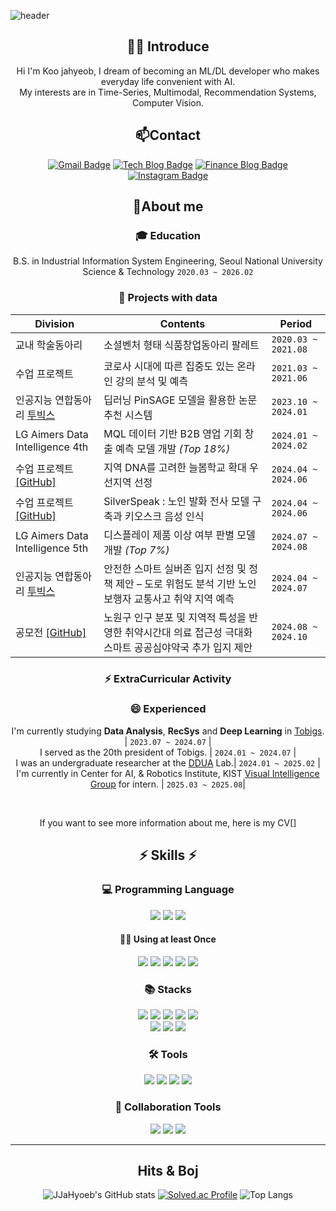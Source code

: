 ![header](https://capsule-render.vercel.app/api?type=wave&color=auto&height=300&section=header&text=Welcome%20JaHyeob's%20github&fontSize=50)

<div align="center">
  
## 🙋‍♂️ Introduce
Hi I'm Koo jahyeob, I dream of becoming an ML/DL developer who makes everyday life convenient with AI. <br>
My interests are in Time-Series, Multimodal, Recommendation Systems, Computer Vision.

## 📫Contact
[![Gmail Badge](https://img.shields.io/badge/-Gmail-c14438?style=flat-square&logo=Gmail&logoColor=white&link=mailto:gjm01083145028@gmail.com)](mailto:gjm01083145028@gmail.com) 
[![Tech Blog Badge](https://img.shields.io/badge/-Tech%20blog-black?style=flat-square&logo=velog&link=https://velog.io/@jja_jja/posts)](https://velog.io/@jja_jja/posts)
[![Finance Blog Badge](https://img.shields.io/badge/-Finance%20Blog-FF5722?style=flat-square&logo=tistory&link=https://dynamic-quant.tistory.com)](https://dynamic-quant.tistory.com)
[![Instagram Badge](https://img.shields.io/badge/-Instagram-5851DB?style=flat-square&logo=instagram&logoColor=white&link=https://www.instagram.com/jja_hyeob/)](https://www.instagram.com/jja_hyeob/)


## 🔭About me

### :mortar_board: Education
B.S. in Industrial Information System Engineering, Seoul National University Science & Technology `2020.03 ~ 2026.02`

### 🔭 Projects with data
| Division | Contents | Period |
|------|----------------|------|
| 교내 학술동아리 | 소셜벤처 형태 식품창업동아리 팔레트 | `2020.03 ~ 2021.08` |
| 수업 프로젝트 | 코로사 시대에 따른 집중도 있는 온라인 강의 분석 및 예측 | `2021.03 ~ 2021.06` |
| 인공지능 연합동아리 [투빅스](http://www.datamarket.kr/xe/board_pdzw77/87086) | 딥러닝 PinSAGE 모델을 활용한 논문 추천 시스템 | `2023.10 ~ 2024.01` |
| LG Aimers Data Intelligence 4th | MQL 데이터 기반 B2B 영업 기회 창출 예측 모델 개발 *(Top 18%)* | `2024.01 ~ 2024.02` |
| 수업 프로젝트 [[GitHub]](https://github.com/koojahyeob/Data_Mining_Project) | 지역 DNA를 고려한 늘봄학교 확대 우선지역 선정 | `2024.04 ~ 2024.06` |
| 수업 프로젝트 [[GitHub]](https://github.com/koojahyeob/Deep_Learning_Project) | SilverSpeak : 노인 발화 전사 모델 구축과 키오스크 음성 인식 | `2024.04 ~ 2024.06` |
| LG Aimers Data Intelligence 5th | 디스플레이 제품 이상 여부 판별 모델 개발 *(Top 7%)* | `2024.07 ~ 2024.08` |
| 인공지능 연합동아리 [투빅스](http://www.datamarket.kr/xe/board_pdzw77/87370) | 안전한 스마트 실버존 입지 선정 및 정책 제안 – 도로 위험도 분석 기반 노인 보행자 교통사고 취약 지역 예측 | `2024.04 ~ 2024.07` |
| 공모전 [[GitHub]](https://github.com/koojahyeob/Nowon-2024-Youth-Big-Data-Contest) | 노원구 인구 분포 및 지역적 특성을 반영한 취약시간대 의료 접근성 극대화 스마트 공공심야약국 추가 입지 제안 | `2024.08 ~ 2024.10` |

### ⚡ ExtraCurricular Activity


### 😄 Experienced
I'm currently studying **Data Analysis**, **RecSys** and **Deep Learning** in [Tobigs](http://www.datamarket.kr/xe/). | `2023.07 ~ 2024.07` | 
 <br>
I served as the 20th president of Tobigs. | 
`2024.01 ~ 2024.07` | 
 <br>
I was an undergraduate researcher at the [DDUA](https://ddua.seoultech.ac.kr/index.do)  Lab.| 
`2024.01 ~ 2025.02` | 
 <br>
I'm currently in Center for AI, & Robotics Institute, KIST [Visual Intelligence Group](https://vig.kist.re.kr/) for intern. | 
`2025.03 ~ 2025.08`|

<br>

If you want to see more information about me, here is my CV[]

<div>

## ⚡ Skills ⚡

  ### 💻 Programming Language
  <img src="https://img.shields.io/badge/Python-3776AB?style=for-the-badge&logo=Python&logoColor=white">  
  <img src="https://img.shields.io/badge/R-276DC3?style=for-the-badge&logo=R&logoColor=white">
  <img src="https://img.shields.io/badge/MySQL-4479A1?style=for-the-badge&logo=MySQL&logoColor=white"> <br/> 

  #### ✋🏻 Using at least Once
  <img src="https://img.shields.io/badge/Java-276DC3?style=for-the-badge&logo=OpenJDK&logoColor=white">
  <img src="https://img.shields.io/badge/HTML5-E34F26?style=for-the-badge&logo=HTML5&logoColor=white">
  <img src="https://img.shields.io/badge/CSS3-1572B6?style=for-the-badge&logo=CSS3&logoColor=white">
  <img src="https://img.shields.io/badge/JavaScript-F7DF1E?style=for-the-badge&logo=JavaScript&logoColor=white">
  <img src="https://img.shields.io/badge/Node.js-339933?style=for-the-badge&logo=Node.js&logoColor=white">
 
  ### 📚 Stacks
  <img src="https://img.shields.io/badge/Pandas-150458?style=flat-square&logo=Pandas&logoColor=white">
  <img src="https://img.shields.io/badge/Numpy-150458?style=flat-square&logo=Numpy&logoColor=white">
  <img src="https://img.shields.io/badge/PyTorch-EE4C2C?style=flat-square&logo=PyTorch&logoColor=white">
  <img src="https://img.shields.io/badge/TensorFlow-FF6F00?style=flat&logo=TensorFlow&logoColor=white"/> 
  <img src="https://img.shields.io/badge/Keras-D00000?style=flat-square&logo=Keras&logoColor=white"> <br/> 
  <img src="https://img.shields.io/badge/scikit-learn-F7931E?style=flat&logo=scikit-learn&logoColor=white"/>
  <img src="https://img.shields.io/badge/Matplotlib-00ffff?style=flat-square&logo=Matplotlib&logoColor=black">
  <img src="https://img.shields.io/badge/-Plotly-3F4F75?&logo=Plotly&logoColor=white">
  
  ### 🛠 Tools
  <img src="https://img.shields.io/badge/Visual Studio Code-007ACC?style=flat&logo=Visual Studio Code&logoColor=white"/>
  <img src="https://img.shields.io/badge/Google Colab-F9AB00?style=flat&logo=Google Colab&logoColor=white"/>
  <img src="https://img.shields.io/badge/Jupyter-F37626?style=flat&logo=Jupyter&logoColor=white"/>  
  <img src="https://img.shields.io/badge/Anaconda-44A833?style=flat&logo=Anaconda&logoColor=white"/> 

  ### 👯 Collaboration Tools
  ![](https://img.shields.io/badge/-Git-F05032?&logo=Git&logoColor=white)
    ![](https://img.shields.io/badge/-Notion-000000?&logo=Notion&logoColor=white)
    ![](https://img.shields.io/badge/-Slack-4A154B?&logo=Slack&logoColor=white)

---
 </div>
 

##  Hits & Boj
![JJaHyoeb's GitHub stats](https://github-readme-stats.vercel.app/api?username=koojahyeob&show_icons=true&theme=radical)
[![Solved.ac Profile](http://mazassumnida.wtf/api/v2/generate_badge?boj=rnwkguq1506)](https://solved.ac/rnwkguq1506/)
![Top Langs](https://github-readme-stats.vercel.app/api/top-langs/?username=koojahyeob)
